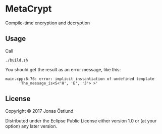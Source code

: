 # MetaCrypt

Compile-time encryption and decryption

## Usage
Call
```
./build.sh
```
You should get the result as an error message, like this:
```
main.cpp:6:76: error: implicit instantiation of undefined template
      'The_message_is<S<'H', 'E', 'J'> >'
```

## License

Copyright © 2017 Jonas Östlund

Distributed under the Eclipse Public License either version 1.0 or (at
your option) any later version.


